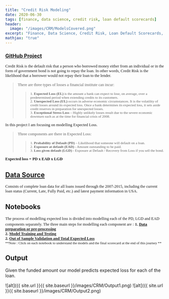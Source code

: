 ```yaml
---
title: "Credit Risk Modeling"
date: 2020-06-30
tags: [finance, data science, credit risk, loan default scorecards]
header:
  image: "/images/CRM/ModelsCovered.png"
excerpt: "Finance, Data Science, Credit Risk, Loan Default Scorecards, Risk Management"
mathjax: "true"
---
```


### [GitHub Project](https://github.com/BAGLAT/Credit-Risk-Modeling)

<span style="font-family:Papyrus; font-size:0.9em;"> Credit Risk is the default risk that a person who borrowed money either from an individual or in the form of government bond is not going to repay the loan. In other words, Credit Risk is the likelihood that a borrower would not repay their loan to the lender.</span>

><span style="font-family:Papyrus; font-size:0.9em;"> There are three types of losses a financial institute can incur:</span>
>><span style="font-family:Papyrus; font-size:0.8em;"> 1.	**Expected Loss (EL)** is the amount a bank can expect to lose, on average, over a predetermined period when extending credits to its customers.</span>  
>><span style="font-family:Papyrus; font-size:0.8em;"> 2.	**Unexpected Loss (UL)** occurs in adverse economic circumstances. It is the volatility of credit losses around its expected loss. Once a bank determines its expected loss, it sets aside credit reserves in preparation for unexpected losses.</span>  
>><span style="font-family:Papyrus; font-size:0.8em;"> 3.	**Exceptional Stress Loss** – Highly unlikely losses result due to the severe economic downturn such as at the time for financial crisis of 2008.</span>  

<span style="font-family:Papyrus; font-size:0.9em;">In this project I am focusing on modelling Expected Loss.</span>  

><span style="font-family:Papyrus; font-size:0.9em;">Three components are there in Expected Loss:</span>
>><span style="font-family:Papyrus; font-size:0.8em;">1.	**Probability of Default (PD)** – Likelihood that someone will default on a loan.</span>  
>><span style="font-family:Papyrus; font-size:0.8em;">2.	**Exposure at default (EAD)** - Amount outstanding to be paid.</span>  
>><span style="font-family:Papyrus; font-size:0.8em;">3.	**Loss given default (LGD)** - Exposure at Default / Recovery from Loss if you sell the bond.</span>  

<span style="font-family:Papyrus; font-size:0.9em;">**Expected loss = PD x EAD x LGD**</span>


## [Data Source](https://www.kaggle.com/wendykan/lending-club-loan-data)  
<span style="font-family:Papyrus; font-size:0.9em;">Consists of complete loan data for all loans issued through the 2007-2015, including the current loan status (Current, Late, Fully Paid, etc.) and latest payment information in USA.</span>  

## Notebooks
<span style="font-family:Papyrus; font-size:0.9em;">The process of modelling expected loss is divided into modelling each of the PD, LGD and EAD components separately. The three main steps for modelling each component are :</span>
<span style="font-family:Papyrus; font-size:0.9em;">**1. [Data preparation or pre-processing](https://github.com/BAGLAT/Credit-Risk-Modeling/blob/master/Code/PD%20Model%20-%20Data%20Preparation%20(ipynb).ipynb)**</span>  
<span style="font-family:Papyrus; font-size:0.9em;">**2. [Model Training and Testing](https://github.com/BAGLAT/Credit-Risk-Modeling/blob/master/Code/PD%20-%20Probability%20of%20Default%20Model%20Creation%20and%20Estimation%20(ipynb).ipynb)**</span>  
<span style="font-family:Papyrus; font-size:0.9em;">**2. [Out of Sample Validation and Total Expected Loss ](https://github.com/BAGLAT/Credit-Risk-Modeling/blob/master/Code/LGD%20%2B%20EAD%20Models%20and%20Final%20Total%20Expected%20Loss%20(ipynb).ipynb)**</span>  
<span style="font-family:Papyrus; font-size:0.8em;">**Note : Click on each notebook to understand the models and the final scorecard at the end of this journey **</span>  

## Output
Given the funded amount our model predicts expected loss for each of the loan.

![alt]({{ site.url }}{{ site.baseurl }}/images/CRM/Output1.png)
![alt]({{ site.url }}{{ site.baseurl }}/images/CRM/Output2.png)

